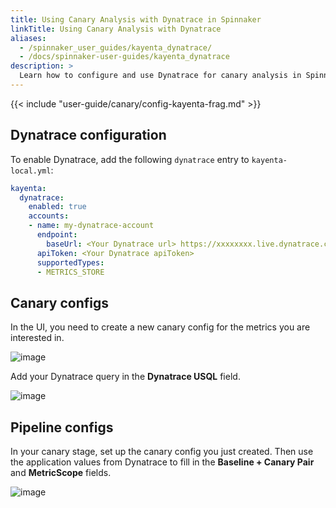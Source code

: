 ```yaml
---
title: Using Canary Analysis with Dynatrace in Spinnaker
linkTitle: Using Canary Analysis with Dynatrace
aliases:
  - /spinnaker_user_guides/kayenta_dynatrace/
  - /docs/spinnaker-user-guides/kayenta_dynatrace
description: >
  Learn how to configure and use Dynatrace for canary analysis in Spinnaker.
---
```



{{< include "user-guide/canary/config-kayenta-frag.md" >}}


## Dynatrace configuration

To enable Dynatrace, add the following `dynatrace` entry to `kayenta-local.yml`:

```yaml
kayenta:
  dynatrace:
    enabled: true
    accounts:
    - name: my-dynatrace-account
      endpoint:
        baseUrl: <Your Dynatrace url> https://xxxxxxxx.live.dynatrace.com
      apiToken: <Your Dynatrace apiToken>
      supportedTypes:
      - METRICS_STORE
```

## Canary configs

In the UI, you need to create a new canary config for the metrics you are interested in.

![image](/images/user-guides/canary/canary_config_dynatrace.png)


Add your Dynatrace query in the **Dynatrace USQL** field.

![image](/images/user-guides/canary/canary_config_dynatrace_query.png)


## Pipeline configs

In your canary stage, set up the canary config you just created. Then use the application values from Dynatrace to fill in the **Baseline + Canary Pair** and **MetricScope** fields.

![image](/images/user-guides/canary/canary_stage_dynatrace.png)